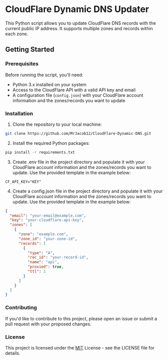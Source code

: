 # CloudFlare Dynamic DNS Updater

This Python script allows you to update CloudFlare DNS records with the current public IP address. It supports multiple zones and records within each zone.

## Getting Started

### Prerequisites

Before running the script, you'll need:

- Python 3.x installed on your system
- Access to the CloudFlare API with a valid API key and email
- A configuration file (`config.json`) with your CloudFlare account information and the zones/records you want to update

### Installation

1. Clone the repository to your local machine:

```bash
git clone https://github.com/MrJacob12/CloudFlare-Dynamic-DNS.git
```

2. Install the required Python packages:

```bash
pip install -r requirements.txt
```

3. Create .env file in the project directory and populate it with your CloudFlare account information and the zones/records you want to update. Use the provided template in the example below:

```
CF_API_KEY="KEY"
```

4. Create a config.json file in the project directory and populate it with your CloudFlare account information and the zones/records you want to update. Use the provided template in the example below:

```json
{
  "email": "your-email@example.com",
  "key": "your-cloudflare-api-key",
  "zones": [
    {
      "zone": "example.com",
      "zone_id": "your-zone-id",
      "records": [
        {
          "type": "A",
          "rec_id": "your-record-id",
          "name": "api",
          "proxied": true,
          "ttl": 1
        }
      ]
    }
  ]
}
```

### Contributing

If you'd like to contribute to this project, please open an issue or submit a pull request with your proposed changes.

### License

This project is licensed under the [MIT](/LICENSE) License - see the LICENSE file for details.
